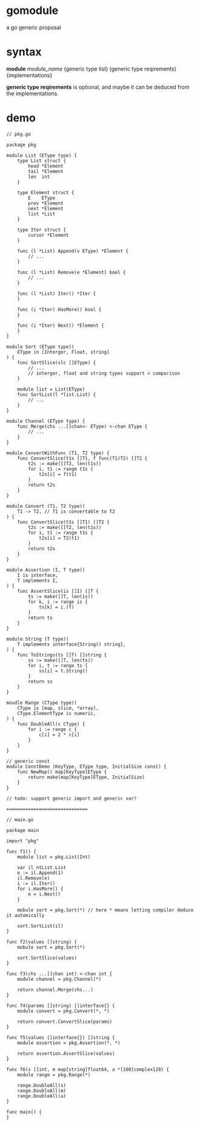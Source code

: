 # gomodule

a go generic proposal

# syntax

**module** *module_name* (generic type list) (generic type reqirements) {implementations}

**generic type reqirements** is optional, and maybe it can be deduced from the implementations.

# demo

	// pkg.go

	package pkg

	module List (EType type) {
		type List struct {
			head *Element
			tail *Element
			len  int
		}
		
		type Element struct {
			E    EType
			prev *Element
			next *Element
			list *List
		}
		
		type Iter struct {
			cursor *Element
		}
		
		func (l *List) Append(v EType) *Element {
			// ...
		}
		
		func (l *List) Remove(e *Element) bool {
			// ...
		}
		
		func (l *List) Iter() *Iter {
		}
		
		func (i *Iter) HasMore() bool {
		}
		
		func (i *Iter) Next() *Element {
		}
	}

	module Sort (EType type)(
		EType in [Interger, Float, string]
	) {
		func SortSlice(slc []EType) {
			// ...
			// interger, float and string types support < comparison
		}
		
		module list = List(EType)
		func SortList(l *list.List) {
			// ...
		}
	}

	module Channel (EType type) {
		func Merge(chs ...[]chan<- EType) <-chan EType {
			// ...
		}
	}

	module ConvertWithFunc (T1, T2 type) {
		func ConvertSlice(t1s []T1, f func(T1)T2) []T2 {
			t2s := make([]T2, len(t1s))
			for i, t1 := range t1s {
				t2s[i] = f(t1)
			}
			return t2s
		}
	}

	module Convert (T1, T2 type)(
		T1 -> T2, // T1 is convertable to T2
	) {
		func ConvertSlice(t1s []T1) []T2 {
			t2s := make([]T2, len(t1s))
			for i, t1 := range t1s {
				t2s[i] = T2(t1)
			}
			return t2s
		}
	}

	module Assertion (I, T type)(
		I is interface,
		T implements I,
	) {
		func AssertSlice(is []I) []T {
			ts := make([]T, len(is))
			for k, i := range is {
				ts[k] = i.(T)
			}
			return ts
		}
	}

	module String (T type)(
		T implements interface{String() string},
	) {
		func ToStrings(ts []T) []string {
			ss := make([]T, len(ts))
			for i, t := range ts {
				ss[i] = t.String()
			}
			return ss
		}
	}

	moudle Range (CType type)(
		CType is [map, slice, *array],
		CType.ElementType is numeric,
	) {
		func DoubleAll(c CType) {
			for i := range c {
				c[i] = 2 * c[i]
			}
		}
	}

	// generic const
	module ConstDemo (KeyType, EType type, InitialSize const) {
		func NewMap() map[KeyType]EType {
			return make(map[KeyType]EType, InitialSize)
		}
	}

	// todo: support generic import and generic var?

	==============================

	// main.go

	package main

	import "pkg"

	func f1() {
		module list = pkg.List(Int)
		
		var il ntList.List
		e := il.Append(1)
		il.Remove(e)
		i := il.Iter()
		for i.HasMore() {
			e = i.Next()
		}
		
		mobule sort = pkg.Sort(*) // here * means letting compiler deduce it automically
		
		sort.SortList(il)
	}

	func f2(values []string) {
		mobule sort = pkg.Sort(*)
		
		sort.SortSlice(values)
	}

	func f3(chs ...[]chan int) <-chan int {
		module channel = pkg.Channel(*)
		
		return channel.Merge(chs...)
	}

	func f4(params []string) []interface{} {
		module convert = pkg.Convert(*, *)
		
		return convert.ConvertSlice(params)
	}

	func f5(values []interface{}) []string {
		module assertion = pkg.Assertion(*, *)
		
		return assertion.AssertSlice(values)
	}

	func f6(s []int, m map[string]float64, a *[100]complex128) {
		module range = pkg.Range(*)
		
		range.DoubleAll(s)
		range.DoubleAll(m)
		range.DoubleAll(a)
	}

	func main() {
	}
